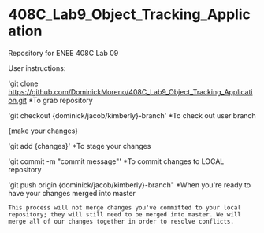 # 408C_Lab9_Object_Tracking_Application
Repository for ENEE 408C Lab 09

User instructions:

'git clone https://github.com/DominickMoreno/408C_Lab9_Object_Tracking_Application.git
	*To grab repository

'git checkout {dominick/jacob/kimberly}-branch'
	*To check out user branch

{make your changes}

'git add {changes}'
	*To stage your changes

'git commit -m "commit message"'
	*To commit changes to LOCAL repository

'git push origin {dominick/jacob/kimberly}-branch"
	*When you're ready to have your changes merged into master

	This process will not merge changes you've committed to your local repository; they will still need to be merged into master. We will merge all of our changes together in order to resolve conflicts.
